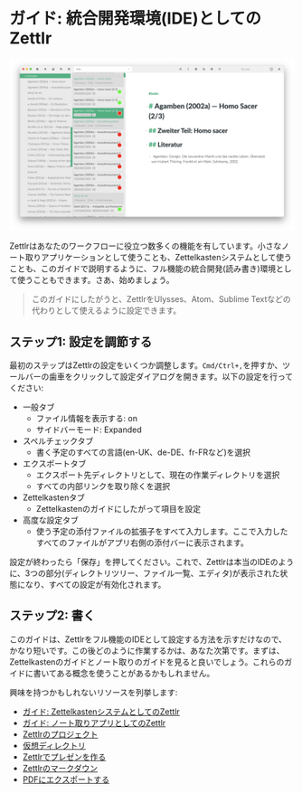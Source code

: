 # ガイド: 統合開発環境(IDE)としてのZettlr

![IDEとしてのZettlr](../img/zettlr_ide.png)

Zettlrはあなたのワークフローに役立つ数多くの機能を有しています。小さなノート取りアプリケーションとして使うことも、Zettelkastenシステムとして使うことも、このガイドで説明するように、フル機能の統合開発(読み書き)環境として使うこともできます。さあ、始めましょう。

> このガイドにしたがうと、ZettlrをUlysses、Atom、Sublime Textなどの代わりとして使えるように設定できます。

## ステップ1: 設定を調節する

最初のステップはZettlrの設定をいくつか調整します。`Cmd/Ctrl+,`を押すか、ツールバーの歯車をクリックして設定ダイアログを開きます。以下の設定を行ってください:

- 一般タブ
    - ファイル情報を表示する: on
    - サイドバーモード: Expanded
- スペルチェックタブ
    - 書く予定のすべての言語(en-UK、de-DE、fr-FRなど)を選択
- エクスポートタブ
    - エクスポート先ディレクトリとして、現在の作業ディレクトリを選択
    - すべての内部リンクを取り除くを選択
- Zettelkastenタブ
    - Zettelkastenのガイドにしたがって項目を設定
- 高度な設定タブ
    - 使う予定の添付ファイルの拡張子をすべて入力します。ここで入力したすべてのファイルがアプリ右側の添付バーに表示されます。

設定が終わったら「保存」を押してください。これで、Zettlrは本当のIDEのように、3つの部分(ディレクトリツリー、ファイル一覧、エディタ)が表示された状態になり、すべての設定が有効化されます。

## ステップ2: 書く

このガイドは、Zettlrをフル機能のIDEとして設定する方法を示すだけなので、かなり短いです。この後どのように作業するかは、あなた次第です。まずは、Zettelkastenのガイドとノート取りのガイドを見ると良いでしょう。これらのガイドに書いてある概念を使うことがあるかもしれません。

興味を持つかもしれないリソースを列挙します:

- [ガイド: ZettelkastenシステムとしてのZettlr](guide-zettelkasten.md)
- [ガイド: ノート取りアプリとしてのZettlr](guide-notes.md)
- [Zettlrのプロジェクト](../academic/projects.md)
- [仮想ディレクトリ](../core/virtual-directories.md)
- [Zettlrでプレゼンを作る](../academic/presentations.md)
- [Zettlrのマークダウン](../reference/markdown-basics.md)
- [PDFにエクスポートする](../core/export.md)
